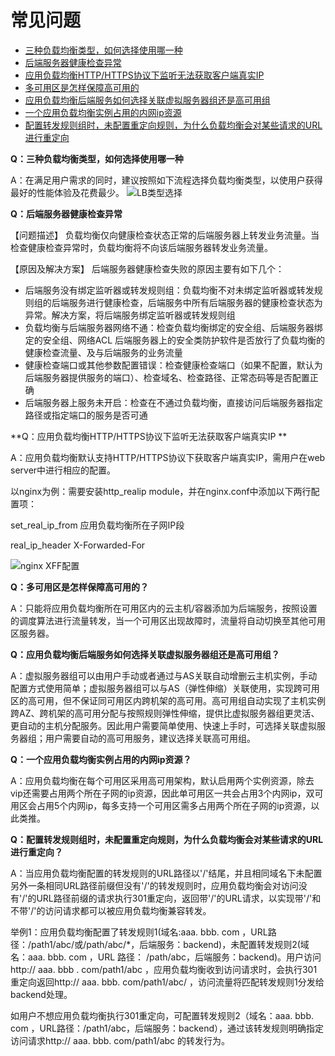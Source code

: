# 常见问题
- [三种负载均衡类型，如何选择使用哪一种](FAQ#user-content-1)
- [后端服务器健康检查异常](FAQ#user-content-2)
- [应用负载均衡HTTP/HTTPS协议下监听无法获取客户端真实IP](FAQ#user-content-3)
- [多可用区是怎样保障高可用的](FAQ#user-content-4)
- [应用负载均衡后端服务如何选择关联虚拟服务器组还是高可用组](FAQ#user-content-5)
- [一个应用负载均衡实例占用的内网ip资源](FAQ#user-content-6)
- [配置转发规则组时，未配置重定向规则，为什么负载均衡会对某些请求的URL进行重定向](FAQ#user-content-7)

**Q：三种负载均衡类型，如何选择使用哪一种**
<div id="user-content-1"></div>

A：在满足用户需求的同时，建议按照如下流程选择负载均衡类型，以使用户获得最好的性能体验及花费最少。
![LB类型选择](../../../../image/Networking/ALB/ALB-faq.png)

**Q：后端服务器健康检查异常**
<div id="user-content-2"></div>

【问题描述】
负载均衡仅向健康检查状态正常的后端服务器上转发业务流量。当检查健康检查异常时，负载均衡将不向该后端服务器转发业务流量。

【原因及解决方案】
后端服务器健康检查失败的原因主要有如下几个：

- 后端服务没有绑定监听器或转发规则组：负载均衡不对未绑定监听器或转发规则组的后端服务进行健康检查，后端服务中所有后端服务器的健康检查状态为异常。解决方案，将后端服务绑定监听器或转发规则组
- 负载均衡与后端服务器网络不通：检查负载均衡绑定的安全组、后端服务器绑定的安全组、网络ACL 后端服务器上的安全类防护软件是否放行了负载均衡的健康检查流量、及与后端服务的业务流量
- 健康检查端口或其他参数配置错误：检查健康检查端口（如果不配置，默认为后端服务器提供服务的端口）、检查域名、检查路径、正常态码等是否配置正确
- 后端服务器上服务未开启：检查在不通过负载均衡，直接访问后端服务器指定路径或指定端口的服务是否可通

**Q：应用负载均衡HTTP/HTTPS协议下监听无法获取客户端真实IP **
<div id="user-content-3"></div>

A：应用负载均衡默认支持HTTP/HTTPS协议下获取客户端真实IP，需用户在web server中进行相应的配置。

以nginx为例：需要安装http_realip module，并在nginx.conf中添加以下两行配置项：

set_real_ip_from 应用负载均衡所在子网IP段

real_ip_header X-Forwarded-For

![nginx XFF配置](https://github.com/jdcloudcom/cn/blob/master/image/Networking/ALB/ALB-010.png)

**Q：多可用区是怎样保障高可用的？**
<div id="user-content-4"></div>

A：只能将应用负载均衡所在可用区内的云主机/容器添加为后端服务，按照设置的调度算法进行流量转发，当一个可用区出现故障时，流量将自动切换至其他可用区服务器。


**Q：应用负载均衡后端服务如何选择关联虚拟服务器组还是高可用组？**
<div id="user-content-5"></div>

A：虚拟服务器组可以由用户手动或者通过与AS关联自动增删云主机实例，手动配置方式使用简单；虚拟服务器组可以与AS（弹性伸缩）关联使用，实现跨可用区的高可用，但不保证同可用区内跨机架的高可用。高可用组自动实现了主机实例跨AZ、跨机架的高可用分配与按照规则弹性伸缩，提供比虚拟服务器组更灵活、更自动的主机分配服务。因此用户需要简单使用、快速上手时，可选择关联虚拟服务器组；用户需要自动的高可用服务，建议选择关联高可用组。


**Q：一个应用负载均衡实例占用的内网ip资源？**
<div id="user-content-6"></div>

A：应用负载均衡在每个可用区采用高可用架构，默认启用两个实例资源，除去vip还需要占用两个所在子网的ip资源，因此单可用区一共会占用3个内网ip，双可用区会占用5个内网ip，每多支持一个可用区需多占用两个所在子网的ip资源，以此类推。

**Q：配置转发规则组时，未配置重定向规则，为什么负载均衡会对某些请求的URL进行重定向？**
<div id="user-content-7"></div>

A：当应用负载均衡配置的转发规则的URL路径以'/'结尾，并且相同域名下未配置另外一条相同URL路径前缀但没有'/'的转发规则时，应用负载均衡会对访问没有'/'的URL路径前缀的请求执行301重定向，返回带'/'的URL请求，以实现带'/'和不带'/'的访问请求都可以被应用负载均衡兼容转发。

举例1：应用负载均衡配置了转发规则1(域名:aaa. bbb. com ，URL路径：/path1/abc/或/path/abc/\*，后端服务：backend)，未配置转发规则2(域名：aaa. bbb. com ，URL 路径： /path/abc，后端服务：backend)。用户访问 http:// aaa. bbb . com/path1/abc ，应用负载均衡收到访问请求时，会执行301重定向返回http:// aaa. bbb. com/path1/abc/ ，访问流量将匹配转发规则1分发给backend处理。

如用户不想应用负载均衡执行301重定向，可配置转发规则2（域名：aaa. bbb. com ，URL路径：/path1/abc，后端服务：backend），通过该转发规则明确指定访问请求http:// aaa. bbb. com/path1/abc 的转发行为。

